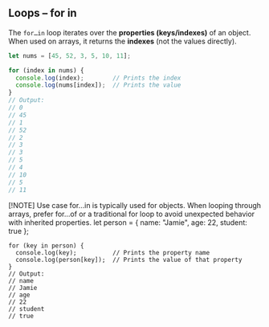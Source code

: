 ## Loops – for in

The `for…in` loop iterates over the **properties (keys/indexes)** of an object.  
When used on arrays, it returns the **indexes** (not the values directly).

```js
let nums = [45, 52, 3, 5, 10, 11];

for (index in nums) {
  console.log(index);        // Prints the index
  console.log(nums[index]);  // Prints the value
}
// Output:
// 0
// 45
// 1
// 52
// 2
// 3
// 3
// 5
// 4
// 10
// 5
// 11
```

[!NOTE] Use case
for…in is typically used for objects. When looping through arrays, prefer for…of or a traditional for loop to avoid unexpected behavior with inherited properties.
let person = { name: "Jamie", age: 22, student: true };

```
for (key in person) {
  console.log(key);          // Prints the property name
  console.log(person[key]);  // Prints the value of that property
}
// Output:
// name
// Jamie
// age
// 22
// student
// true
```